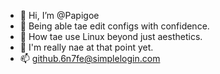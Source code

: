 - 👋 Hi, I’m @Papigoe
- 👀 Being able tae edit configs with confidence.
- 🌱 How tae use Linux beyond just aesthetics.
- 💞️ I'm really nae at that point yet.
- 📫 github.6n7fe@simplelogin.com

<!---
Papigoe/Papigoe is a ✨ special ✨ repository because its `README.md` (this file) appears on your GitHub profile.
You can click the Preview link to take a look at your changes.
--->
